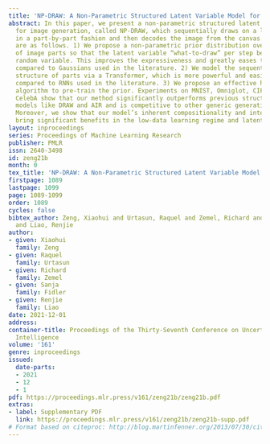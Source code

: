 ```yaml
---
title: 'NP-DRAW: A Non-Parametric Structured Latent Variable Model for Image Generation'
abstract: In this paper, we present a non-parametric structured latent variable model
  for image generation, called NP-DRAW, which sequentially draws on a latent canvas
  in a part-by-part fashion and then decodes the image from the canvas. Our key contributions
  are as follows. 1) We propose a non-parametric prior distribution over the appearance
  of image parts so that the latent variable “what-to-draw” per step becomes a categorical
  random variable. This improves the expressiveness and greatly eases the learning
  compared to Gaussians used in the literature. 2) We model the sequential dependency
  structure of parts via a Transformer, which is more powerful and easier to train
  compared to RNNs used in the literature. 3) We propose an effective heuristic parsing
  algorithm to pre-train the prior. Experiments on MNIST, Omniglot, CIFAR-10, and
  CelebA show that our method significantly outperforms previous structured image
  models like DRAW and AIR and is competitive to other generic generative models.
  Moreover, we show that our model’s inherent compositionality and interpretability
  bring significant benefits in the low-data learning regime and latent space editing.
layout: inproceedings
series: Proceedings of Machine Learning Research
publisher: PMLR
issn: 2640-3498
id: zeng21b
month: 0
tex_title: 'NP-DRAW: A Non-Parametric Structured Latent Variable Model for Image Generation'
firstpage: 1089
lastpage: 1099
page: 1089-1099
order: 1089
cycles: false
bibtex_author: Zeng, Xiaohui and Urtasun, Raquel and Zemel, Richard and Fidler, Sanja
  and Liao, Renjie
author:
- given: Xiaohui
  family: Zeng
- given: Raquel
  family: Urtasun
- given: Richard
  family: Zemel
- given: Sanja
  family: Fidler
- given: Renjie
  family: Liao
date: 2021-12-01
address:
container-title: Proceedings of the Thirty-Seventh Conference on Uncertainty in Artificial
  Intelligence
volume: '161'
genre: inproceedings
issued:
  date-parts:
  - 2021
  - 12
  - 1
pdf: https://proceedings.mlr.press/v161/zeng21b/zeng21b.pdf
extras:
- label: Supplementary PDF
  link: https://proceedings.mlr.press/v161/zeng21b/zeng21b-supp.pdf
# Format based on citeproc: http://blog.martinfenner.org/2013/07/30/citeproc-yaml-for-bibliographies/
---
```

